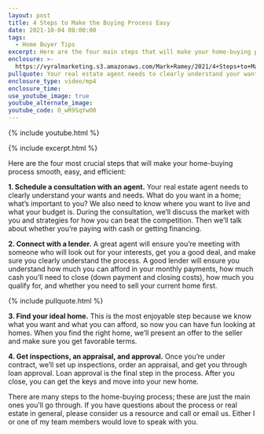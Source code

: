 ```yaml
---
layout: post
title: 4 Steps to Make the Buying Process Easy
date: 2021-10-04 08:00:00
tags:
  - Home Buyer Tips
excerpt: Here are the four main steps that will make your home-buying process easy.
enclosure: >-
  https://vyralmarketing.s3.amazonaws.com/Mark+Ramey/2021/4+Steps+to+Make+the+Buying+Process+Easy.mp4
pullquote: Your real estate agent needs to clearly understand your wants and needs.
enclosure_type: video/mp4
enclosure_time:
use_youtube_image: true
youtube_alternate_image:
youtube_code: O_wR9SqYwO0
---
```

{% include youtube.html %}

{% include excerpt.html %}

Here are the four most crucial steps that will make your home-buying process smooth, easy, and efficient:

**1\. Schedule a consultation with an agent.** Your real estate agent needs to clearly understand your wants and needs. What do you want in a home; what’s important to you? We also need to know where you want to live and what your budget is. During the consultation, we’ll discuss the market with you and strategies for how you can beat the competition. Then we’ll talk about whether you’re paying with cash or getting financing.

**2\. Connect with a lender.** A great agent will ensure you’re meeting with someone who will look out for your interests, get you a good deal, and make sure you clearly understand the process. A good lender will ensure you understand how much you can afford in your monthly payments, how much cash you’ll need to close (down payment and closing costs), how much you qualify for, and whether you need to sell your current home first.

{% include pullquote.html %}

**3\. Find your ideal home.** This is the most enjoyable step because we know what you want and what you can afford, so now you can have fun looking at homes. When you find the right home, we’ll present an offer to the seller and make sure you get favorable terms.

**4\. Get inspections, an appraisal, and approval.** Once you’re under contract, we’ll set up inspections, order an appraisal, and get you through loan approval. Loan approval is the final step in the process. After you close, you can get the keys and move into your new home.&nbsp;

There are many steps to the home-buying process; these are just the main ones you’ll go through. If you have questions about the process or real estate in general, please consider us a resource and call or email us. Either I or one of my team members would love to speak with you.
